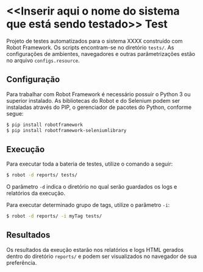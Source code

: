 # <<Inserir aqui o nome do sistema que está sendo testado>> Test

Projeto de testes automatizados para o sistema XXXX construído com Robot Framework. Os scripts encontram-se no diretório `tests/`. As configurações de ambientes, navegadores e outras parâmetrizações estão no arquivo `configs.resource`.  

## Configuração

Para trabalhar com Robot Framework é necessário possuir o Python 3 ou superior instalado. As bibliotecas do Robot e do Selenium podem ser instaladas através do PIP, o gerenciador de pacotes do Python, conforme segue:

```sh
$ pip install robotframework
$ pip install robotframework-seleniumlibrary
```

## Execução

Para executar toda a bateria de testes, utilize o comando a seguir:

```sh
$ robot -d reports/ tests/
```

O parâmetro `-d` indica o diretório no qual serão guardados os logs e relatórios da execução. 

Para executar determinado grupo de tags, utilize o parâmetro `-i`: 

```sh
$ robot -d reports/ -i myTag tests/
```

## Resultados

Os resultados da exeução estarão nos relatórios e logs HTML gerados dentro do diretório `reports/` e podem ser visualizados no navegador de sua preferência.